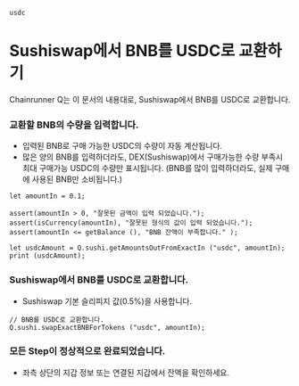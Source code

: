 ```meta-Currency
usdc
```

# Sushiswap에서 BNB를 USDC로 교환하기

Chainrunner Q는 이 문서의 내용대로, Sushiswap에서 BNB를 USDC로 교환합니다.

### 교환할 BNB의 수량을 입력합니다.

- 입력된 BNB로 구매 가능한 USDC의 수량이 자동 계산됩니다.
- 많은 양의 BNB를 입력하더라도, DEX(Sushiswap)에서 구매가능한 수량 부족시 최대 구매가능 USDC의 수량만 표시됩니다. (BNB를 많이 입력하더라도, 실제 구매에 사용된 BNB만 소비됩니다.)

```input-Dynamic BNB
let amountIn = 0.1;
```

```input-Verify
assert(amountIn > 0, "잘못된 금액이 입력 되었습니다.");
assert(isCurrency(amountIn), "잘못된 형식의 값이 입력 되었습니다.");
assert(amountIn <= getBalance (), "BNB 잔액이 부족합니다." );
```

```output-Dynamic USDC
let usdcAmount = Q.sushi.getAmountsOutFromExactIn ("usdc", amountIn);
print (usdcAmount);
```

### Sushiswap에서 BNB를 USDC로 교환합니다.

- Sushiswap 기본 슬리피지 값(0.5%)을 사용합니다.

```taster
// BNB를 USDC로 교환합니다.
Q.sushi.swapExactBNBForTokens ("usdc", amountIn);
```

### 모든 Step이 정상적으로 완료되었습니다.

- 좌측 상단의 지갑 정보 또는 연결된 지갑에서 잔액을 확인하세요.
